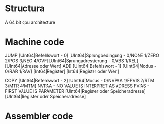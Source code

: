 Structura
=========

A 64 bit cpu architecture

Machine code
============

JUMP [UInt64|Befehlswort - 0] [UInt64|Sprungbedingung - 0/NONE 1/ZERO 2/POS 3/NEG 4/OVF] [UInt64|Sprungadressierung - 0/ABS 1/REL] [UInt64|Adresse oder Wert]
ADD [UInt64|Befehlswort - 1] [UInt64|Modus - 0/RAR 1/RAV] [Int64|Register] [Int64|Register oder Wert]

COPY 
  [UInt64|Befehlswort - 2] 
  [UInt64|Modus - 0/NVPAA 1/FPVIS 2/RTM 3/MTR 4/MTM] 
    NVPAA - NO VALUE IS INTERPRET AS ADRESS
    FVIAS - FIRST VALUE IS PARAMETER
  [UInt64|Register oder Speicheradresse] 
  [UInt64|Register oder Speicheradresse]

Assembler code
==============